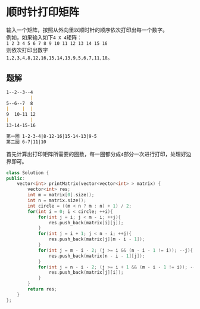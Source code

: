 # 顺时针打印矩阵

输入一个矩阵，按照从外向里以顺时针的顺序依次打印出每一个数字。  
例如，如果输入如下`4 X 4`矩阵：  
 `1 2 3 4 5 6 7 8 9 10 11 12 13 14 15 16`  
 则依次打印出数字  
 `1,2,3,4,8,12,16,15,14,13,9,5,6,7,11,10`。

## 题解

```md
1--2--3--4
         |
5--6--7  8
|     |  |
9  10-11 12
|        |
13-14-15-16

第一圈 1-2-3-4|8-12-16|15-14-13|9-5
第二圈 6-7|11|10
```

首先计算出打印矩阵所需要的圈数，每一圈都分成`4`部分一次进行打印，处理好边界即可。

```cpp
class Solution {
public:
    vector<int> printMatrix(vector<vector<int> > matrix) {
        vector<int> res;
        int m = matrix[0].size();
        int n = matrix.size();
        int circle = ((m < n ? m : n) + 1) / 2;
        for(int i = 0; i < circle; ++i){
            for(int j = i; j < m - i; ++j){
                res.push_back(matrix[i][j]);
            }
            for(int j = i + 1; j < n - i; ++j){
                res.push_back(matrix[j][m - i - 1]);
            }
            for(int j = m - i - 2; (j >= i && (n - i - 1 != i)); --j){
                res.push_back(matrix[n - i - 1][j]);
            }
            for(int j = n - i - 2; (j >= i + 1 && (m - i - 1 != i)); --j){
                res.push_back(matrix[j][i]);
            }
        }
        return res;
    }
};
```